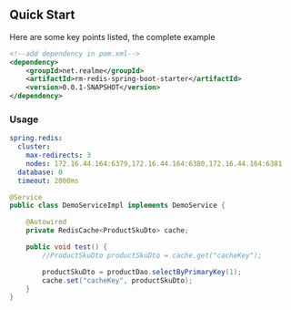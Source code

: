 
## Quick Start

Here are some key points listed, the complete example

```xml
<!--add dependency in pom.xml-->
<dependency>
    <groupId>net.realme</groupId>
    <artifactId>rm-redis-spring-boot-starter</artifactId>
    <version>0.0.1-SNAPSHOT</version>
</dependency>
```

### Usage

```yaml
spring.redis:
  cluster:
    max-redirects: 3
    nodes: 172.16.44.164:6379,172.16.44.164:6380,172.16.44.164:6381
  database: 0
  timeout: 2000ms
```


```java
@Service
public class DemoServiceImpl implements DemoService {

    @Autowired
    private RedisCache<ProductSkuDto> cache;

    public void test() {
        //ProductSkuDto productSkuDto = cache.get("cacheKey");

        productSkuDto = productDao.selectByPrimaryKey(1);
        cache.set("cacheKey", productSkuDto);
    }
}
```

